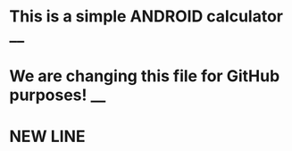  # This is a simple ANDROID calculator __
 # We are changing this file for GitHub purposes! __
 # NEW LINE    
